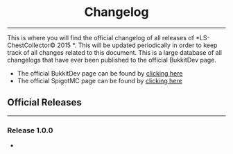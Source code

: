 # <center> Changelog </center> #
- - - - - - - - - - - - - - - - -

This is where you will find the official changelog of all releases of *LS-ChestCollector&copy; 2015 *. This will be updated periodically in order to keep track of all changes related to this document. This is a large database of all changelogs that have ever been published to the official BukkitDev page.

* The official BukkitDev page can be found by [clicking here](BUKKIT_LINK)
* The official SpigotMC page can be found by [clicking here](SPIGOT_LINK)

## Official Releases ##
- - - - - - - - - -

### Release 1.0.0 ###
* 
